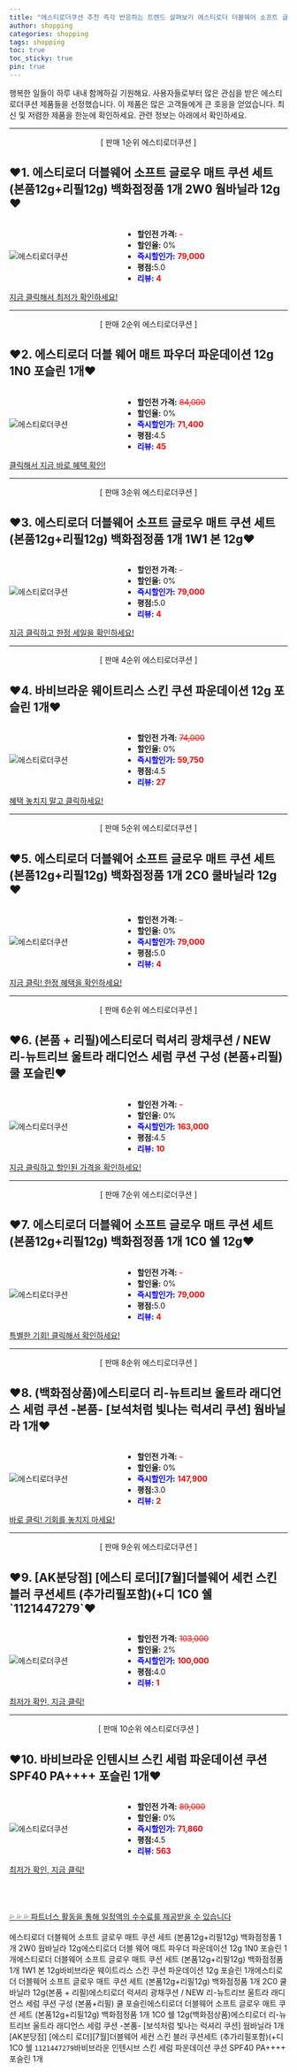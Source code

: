```yaml
---
title: "에스티로더쿠션 추천 즉각 반응하는 트렌드 살펴보기 에스티로더 더블웨어 소프트 글로우 매트"
author: shopping
categories: shopping
tags: shopping
toc: true
toc_sticky: true
pin: true
---
```

행복한 일들이 하루 내내 함께하길 기원해요. 사용자들로부터 많은 관심을 받은 에스티로더쿠션 제품들을 선정했습니다. 이 제품은 많은 고객들에게 큰 호응을 얻었습니다. 최신 및 저렴한 제품을 한눈에 확인하세요. 관련 정보는 아래에서 확인하세요.

---
<p class="toplist" style="margin: 0 auto; display: block; width: fit-content;">[ 판매 1순위 에스티로더쿠션 ]</p>

<h2><strong>❤️1. 에스티로더 더블웨어 소프트 글로우 매트 쿠션 세트 (본품12g+리필12g) 백화점정품 1개 2W0 웜바닐라 12g❤️</strong></h2>

<div style="display: flex; align-items: center;">
    <div style="flex: 0.4;">
        <img src="https://thumbnail6.coupangcdn.com/thumbnails/remote/230x230ex/image/vendor_inventory/1484/e5d147b9999babc2c04824801947378607936dc5cce6480765ed1d58d58f.jpg" alt="에스티로더쿠션" style="max-width: 100%;">
    </div>
    <div style="flex: 0.6; margin-left: 10px;">
        <ul>
            <li><strong>할인전 가격:</strong> <del style="color: red;">-</del></li>
            <li><strong>할인율:</strong> 0%</li>
            <li><span style='color:blue'><strong>즉시할인가:</strong></span> <span style='color:red'><strong>79,000</strong></span></li>
            <li><strong>평점:</strong>5.0</li>
            <li><span style='color:blue'><strong>리뷰:</strong></span> <span style='color:red'><strong>4</strong></span></li>
        </ul>
    </div>
</div>
<div class="center">
    <a href="https://selin100587001.github.io?lptag=AF9450613&subid=githubio&pageKey=7905656139&traceid=V0-153&itemId=21678668230&vendorItemId=88728828465" class="myButton">
        지금 클릭해서 최저가 확인하세요!
    </a>
</div>


---
<p class="toplist" style="margin: 0 auto; display: block; width: fit-content;">[ 판매 2순위 에스티로더쿠션 ]</p>

<h2><strong>❤️2. 에스티로더 더블 웨어 매트 파우더 파운데이션 12g 1N0 포슬린 1개❤️</strong></h2>

<div style="display: flex; align-items: center;">
    <div style="flex: 0.4;">
        <img src="https://thumbnail10.coupangcdn.com/thumbnails/remote/230x230ex/image/retail/images/107297076486675-9670d596-cbcf-4f5a-8abb-54270ba651d2.jpg" alt="에스티로더쿠션" style="max-width: 100%;">
    </div>
    <div style="flex: 0.6; margin-left: 10px;">
        <ul>
            <li><strong>할인전 가격:</strong> <del style="color: red;">84,000</del></li>
            <li><strong>할인율:</strong> 0%</li>
            <li><span style='color:blue'><strong>즉시할인가:</strong></span> <span style='color:red'><strong>71,400</strong></span></li>
            <li><strong>평점:</strong>4.5</li>
            <li><span style='color:blue'><strong>리뷰:</strong></span> <span style='color:red'><strong>45</strong></span></li>
        </ul>
    </div>
</div>
<div class="center">
    <a href="https://selin100587001.github.io?lptag=AF9450613&subid=githubio&pageKey=7183922871&traceid=V0-153&itemId=19358698451&vendorItemId=86471748364" class="myButton">
        클릭해서 지금 바로 혜택 확인!
    </a>
</div>


---
<p class="toplist" style="margin: 0 auto; display: block; width: fit-content;">[ 판매 3순위 에스티로더쿠션 ]</p>

<h2><strong>❤️3. 에스티로더 더블웨어 소프트 글로우 매트 쿠션 세트 (본품12g+리필12g) 백화점정품 1개 1W1 본 12g❤️</strong></h2>

<div style="display: flex; align-items: center;">
    <div style="flex: 0.4;">
        <img src="https://thumbnail6.coupangcdn.com/thumbnails/remote/230x230ex/image/vendor_inventory/1484/e5d147b9999babc2c04824801947378607936dc5cce6480765ed1d58d58f.jpg" alt="에스티로더쿠션" style="max-width: 100%;">
    </div>
    <div style="flex: 0.6; margin-left: 10px;">
        <ul>
            <li><strong>할인전 가격:</strong> <del style="color: red;">-</del></li>
            <li><strong>할인율:</strong> 0%</li>
            <li><span style='color:blue'><strong>즉시할인가:</strong></span> <span style='color:red'><strong>79,000</strong></span></li>
            <li><strong>평점:</strong>5.0</li>
            <li><span style='color:blue'><strong>리뷰:</strong></span> <span style='color:red'><strong>4</strong></span></li>
        </ul>
    </div>
</div>
<div class="center">
    <a href="https://selin100587001.github.io?lptag=AF9450613&subid=githubio&pageKey=7905656139&traceid=V0-153&itemId=21678668236&vendorItemId=88728828492" class="myButton">
        지금 클릭하고 한정 세일을 확인하세요!
    </a>
</div>


---
<p class="toplist" style="margin: 0 auto; display: block; width: fit-content;">[ 판매 4순위 에스티로더쿠션 ]</p>

<h2><strong>❤️4. 바비브라운 웨이트리스 스킨 쿠션 파운데이션 12g 포슬린 1개❤️</strong></h2>

<div style="display: flex; align-items: center;">
    <div style="flex: 0.4;">
        <img src="https://thumbnail6.coupangcdn.com/thumbnails/remote/230x230ex/image/retail/images/2024/02/29/10/7/23951377-4a62-4deb-9c28-ad6dfe64ccdb.jpeg" alt="에스티로더쿠션" style="max-width: 100%;">
    </div>
    <div style="flex: 0.6; margin-left: 10px;">
        <ul>
            <li><strong>할인전 가격:</strong> <del style="color: red;">74,000</del></li>
            <li><strong>할인율:</strong> 0%</li>
            <li><span style='color:blue'><strong>즉시할인가:</strong></span> <span style='color:red'><strong>59,750</strong></span></li>
            <li><strong>평점:</strong>4.5</li>
            <li><span style='color:blue'><strong>리뷰:</strong></span> <span style='color:red'><strong>27</strong></span></li>
        </ul>
    </div>
</div>
<div class="center">
    <a href="https://selin100587001.github.io?lptag=AF9450613&subid=githubio&pageKey=7927525865&traceid=V0-153&itemId=21796910423&vendorItemId=88845526926" class="myButton">
        혜택 놓치지 말고 클릭하세요!
    </a>
</div>


---
<p class="toplist" style="margin: 0 auto; display: block; width: fit-content;">[ 판매 5순위 에스티로더쿠션 ]</p>

<h2><strong>❤️5. 에스티로더 더블웨어 소프트 글로우 매트 쿠션 세트 (본품12g+리필12g) 백화점정품 1개 2C0 쿨바닐라 12g❤️</strong></h2>

<div style="display: flex; align-items: center;">
    <div style="flex: 0.4;">
        <img src="https://thumbnail6.coupangcdn.com/thumbnails/remote/230x230ex/image/vendor_inventory/1484/e5d147b9999babc2c04824801947378607936dc5cce6480765ed1d58d58f.jpg" alt="에스티로더쿠션" style="max-width: 100%;">
    </div>
    <div style="flex: 0.6; margin-left: 10px;">
        <ul>
            <li><strong>할인전 가격:</strong> <del style="color: red;">-</del></li>
            <li><strong>할인율:</strong> 0%</li>
            <li><span style='color:blue'><strong>즉시할인가:</strong></span> <span style='color:red'><strong>79,000</strong></span></li>
            <li><strong>평점:</strong>5.0</li>
            <li><span style='color:blue'><strong>리뷰:</strong></span> <span style='color:red'><strong>4</strong></span></li>
        </ul>
    </div>
</div>
<div class="center">
    <a href="https://selin100587001.github.io?lptag=AF9450613&subid=githubio&pageKey=7905656139&traceid=V0-153&itemId=21678668238&vendorItemId=88728828495" class="myButton">
        지금 클릭! 한정 혜택을 확인하세요!
    </a>
</div>


---
<p class="toplist" style="margin: 0 auto; display: block; width: fit-content;">[ 판매 6순위 에스티로더쿠션 ]</p>

<h2><strong>❤️6. (본품 + 리필)에스티로더 럭셔리 광채쿠션 / NEW 리-뉴트리브 울트라 래디언스 세럼 쿠션 구성 (본품+리필) 쿨 포슬린❤️</strong></h2>

<div style="display: flex; align-items: center;">
    <div style="flex: 0.4;">
        <img src="https://thumbnail9.coupangcdn.com/thumbnails/remote/230x230ex/image/vendor_inventory/7ad1/60d5e4d256589f180453145e944d06ac8bfee070e56f8ba957976aad32e9.jpg" alt="에스티로더쿠션" style="max-width: 100%;">
    </div>
    <div style="flex: 0.6; margin-left: 10px;">
        <ul>
            <li><strong>할인전 가격:</strong> <del style="color: red;">-</del></li>
            <li><strong>할인율:</strong> 0%</li>
            <li><span style='color:blue'><strong>즉시할인가:</strong></span> <span style='color:red'><strong>163,000</strong></span></li>
            <li><strong>평점:</strong>4.5</li>
            <li><span style='color:blue'><strong>리뷰:</strong></span> <span style='color:red'><strong>10</strong></span></li>
        </ul>
    </div>
</div>
<div class="center">
    <a href="https://selin100587001.github.io?lptag=AF9450613&subid=githubio&pageKey=7372582201&traceid=V0-153&itemId=19021781797&vendorItemId=86146134697" class="myButton">
        지금 클릭하고 할인된 가격을 확인하세요!
    </a>
</div>


---
<p class="toplist" style="margin: 0 auto; display: block; width: fit-content;">[ 판매 7순위 에스티로더쿠션 ]</p>

<h2><strong>❤️7. 에스티로더 더블웨어 소프트 글로우 매트 쿠션 세트 (본품12g+리필12g) 백화점정품 1개 1C0 쉘 12g❤️</strong></h2>

<div style="display: flex; align-items: center;">
    <div style="flex: 0.4;">
        <img src="https://thumbnail6.coupangcdn.com/thumbnails/remote/230x230ex/image/vendor_inventory/1484/e5d147b9999babc2c04824801947378607936dc5cce6480765ed1d58d58f.jpg" alt="에스티로더쿠션" style="max-width: 100%;">
    </div>
    <div style="flex: 0.6; margin-left: 10px;">
        <ul>
            <li><strong>할인전 가격:</strong> <del style="color: red;">-</del></li>
            <li><strong>할인율:</strong> 0%</li>
            <li><span style='color:blue'><strong>즉시할인가:</strong></span> <span style='color:red'><strong>79,000</strong></span></li>
            <li><strong>평점:</strong>5.0</li>
            <li><span style='color:blue'><strong>리뷰:</strong></span> <span style='color:red'><strong>4</strong></span></li>
        </ul>
    </div>
</div>
<div class="center">
    <a href="https://selin100587001.github.io?lptag=AF9450613&subid=githubio&pageKey=7905656139&traceid=V0-153&itemId=21678668231&vendorItemId=88728828471" class="myButton">
        특별한 기회! 클릭해서 확인하세요!
    </a>
</div>


---
<p class="toplist" style="margin: 0 auto; display: block; width: fit-content;">[ 판매 8순위 에스티로더쿠션 ]</p>

<h2><strong>❤️8. (백화점상품)에스티로더 리-뉴트리브 울트라 래디언스 세럼 쿠션 -본품- [보석처럼 빛나는 럭셔리 쿠션] 웜바닐라 1개❤️</strong></h2>

<div style="display: flex; align-items: center;">
    <div style="flex: 0.4;">
        <img src="https://thumbnail9.coupangcdn.com/thumbnails/remote/230x230ex/image/vendor_inventory/cfad/343f32acd1adb16d903fd2c3015dcdda488e992a2e44bfdf118862c1f474.jpg" alt="에스티로더쿠션" style="max-width: 100%;">
    </div>
    <div style="flex: 0.6; margin-left: 10px;">
        <ul>
            <li><strong>할인전 가격:</strong> <del style="color: red;">-</del></li>
            <li><strong>할인율:</strong> 0%</li>
            <li><span style='color:blue'><strong>즉시할인가:</strong></span> <span style='color:red'><strong>147,900</strong></span></li>
            <li><strong>평점:</strong>3.0</li>
            <li><span style='color:blue'><strong>리뷰:</strong></span> <span style='color:red'><strong>2</strong></span></li>
        </ul>
    </div>
</div>
<div class="center">
    <a href="https://selin100587001.github.io?lptag=AF9450613&subid=githubio&pageKey=7348758321&traceid=V0-153&itemId=18905774581&vendorItemId=86147676176" class="myButton">
        바로 클릭! 기회를 놓치지 마세요!
    </a>
</div>


---
<p class="toplist" style="margin: 0 auto; display: block; width: fit-content;">[ 판매 9순위 에스티로더쿠션 ]</p>

<h2><strong>❤️9. [AK분당점] [에스티 로더][7월]더블웨어 세컨 스킨 블러 쿠션세트 (추가리필포함)(+디 1C0 쉘 `1121447279`❤️</strong></h2>

<div style="display: flex; align-items: center;">
    <div style="flex: 0.4;">
        <img src="https://thumbnail9.coupangcdn.com/thumbnails/remote/230x230ex/image/vendor_inventory/e354/3549148e23e177a6678152f973b4a1a3c3c9ebfda5c4824c451f651d2cb5.jpg" alt="에스티로더쿠션" style="max-width: 100%;">
    </div>
    <div style="flex: 0.6; margin-left: 10px;">
        <ul>
            <li><strong>할인전 가격:</strong> <del style="color: red;">103,000</del></li>
            <li><strong>할인율:</strong> 2%</li>
            <li><span style='color:blue'><strong>즉시할인가:</strong></span> <span style='color:red'><strong>100,000</strong></span></li>
            <li><strong>평점:</strong>4.0</li>
            <li><span style='color:blue'><strong>리뷰:</strong></span> <span style='color:red'><strong>1</strong></span></li>
        </ul>
    </div>
</div>
<div class="center">
    <a href="https://selin100587001.github.io?lptag=AF9450613&subid=githubio&pageKey=8137822320&traceid=V0-153&itemId=23118558132&vendorItemId=88954840166" class="myButton">
        최저가 확인, 지금 클릭!
    </a>
</div>


---
<p class="toplist" style="margin: 0 auto; display: block; width: fit-content;">[ 판매 10순위 에스티로더쿠션 ]</p>

<h2><strong>❤️10. 바비브라운 인텐시브 스킨 세럼 파운데이션 쿠션 SPF40 PA++++ 포슬린 1개❤️</strong></h2>

<div style="display: flex; align-items: center;">
    <div style="flex: 0.4;">
        <img src="https://thumbnail9.coupangcdn.com/thumbnails/remote/230x230ex/image/retail/images/4527073817365807-23a091a3-d0b5-4a44-8b15-3834bc7a2400.jpg" alt="에스티로더쿠션" style="max-width: 100%;">
    </div>
    <div style="flex: 0.6; margin-left: 10px;">
        <ul>
            <li><strong>할인전 가격:</strong> <del style="color: red;">89,000</del></li>
            <li><strong>할인율:</strong> 0%</li>
            <li><span style='color:blue'><strong>즉시할인가:</strong></span> <span style='color:red'><strong>71,860</strong></span></li>
            <li><strong>평점:</strong>4.5</li>
            <li><span style='color:blue'><strong>리뷰:</strong></span> <span style='color:red'><strong>563</strong></span></li>
        </ul>
    </div>
</div>
<div class="center">
    <a href="https://selin100587001.github.io?lptag=AF9450613&subid=githubio&pageKey=5375715943&traceid=V0-153&itemId=7969417447&vendorItemId=75258401979" class="myButton">
        최저가 확인, 지금 클릭!
    </a>
</div>

<br><br><br>[💦 💦 💦 파트너스 활동을 통해 일정액의 수수료를 제공받을 수 있습니다](https://link.coupang.com/a/bcpT2c)<br><br>에스티로더 더블웨어 소프트 글로우 매트 쿠션 세트 (본품12g+리필12g) 백화점정품 1개 2W0 웜바닐라 12g에스티로더 더블 웨어 매트 파우더 파운데이션 12g 1N0 포슬린 1개에스티로더 더블웨어 소프트 글로우 매트 쿠션 세트 (본품12g+리필12g) 백화점정품 1개 1W1 본 12g바비브라운 웨이트리스 스킨 쿠션 파운데이션 12g 포슬린 1개에스티로더 더블웨어 소프트 글로우 매트 쿠션 세트 (본품12g+리필12g) 백화점정품 1개 2C0 쿨바닐라 12g(본품 + 리필)에스티로더 럭셔리 광채쿠션 / NEW 리-뉴트리브 울트라 래디언스 세럼 쿠션 구성 (본품+리필) 쿨 포슬린에스티로더 더블웨어 소프트 글로우 매트 쿠션 세트 (본품12g+리필12g) 백화점정품 1개 1C0 쉘 12g(백화점상품)에스티로더 리-뉴트리브 울트라 래디언스 세럼 쿠션 -본품- [보석처럼 빛나는 럭셔리 쿠션] 웜바닐라 1개[AK분당점] [에스티 로더][7월]더블웨어 세컨 스킨 블러 쿠션세트 (추가리필포함)(+디 1C0 쉘 `1121447279`바비브라운 인텐시브 스킨 세럼 파운데이션 쿠션 SPF40 PA++++ 포슬린 1개